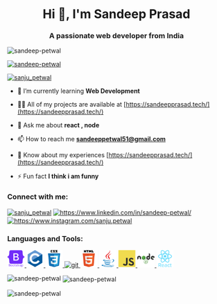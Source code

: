 <h1 align="center">Hi 👋, I'm Sandeep Prasad</h1>
<h3 align="center">A passionate web developer from India</h3>

<p align="left"> <img src="https://komarev.com/ghpvc/?username=sandeep-petwal&label=Profile%20views&color=0e75b6&style=flat" alt="sandeep-petwal" /> </p>

<p align="left"> <a href="https://github.com/ryo-ma/github-profile-trophy"><img src="https://github-profile-trophy.vercel.app/?username=sandeep-petwal" alt="sandeep-petwal" /></a> </p>

<p align="left"> <a href="https://twitter.com/sanju_petwal" target="blank"><img src="https://img.shields.io/twitter/follow/sanju_petwal?logo=twitter&style=for-the-badge" alt="sanju_petwal" /></a> </p>

- 🌱 I’m currently learning **Web Development**

- 👨‍💻 All of my projects are available at [https://sandeepprasad.tech/](https://sandeepprasad.tech/)

- 💬 Ask me about **react , node**

- 📫 How to reach me **sandeeppetwal51@gmail.com**

- 📄 Know about my experiences [https://sandeepprasad.tech/](https://sandeepprasad.tech/)

- ⚡ Fun fact **I think i am funny**

<h3 align="left">Connect with me:</h3>
<p align="left">
<a href="https://twitter.com/sanju_petwal" target="blank"><img align="center" src="https://raw.githubusercontent.com/rahuldkjain/github-profile-readme-generator/master/src/images/icons/Social/twitter.svg" alt="sanju_petwal" height="30" width="40" /></a>
<a href="https://linkedin.com/in/https://www.linkedin.com/in/sandeep-petwal/" target="blank"><img align="center" src="https://raw.githubusercontent.com/rahuldkjain/github-profile-readme-generator/master/src/images/icons/Social/linked-in-alt.svg" alt="https://www.linkedin.com/in/sandeep-petwal/" height="30" width="40" /></a>
<a href="https://instagram.com/https://www.instagram.com/sanju.petwal" target="blank"><img align="center" src="https://raw.githubusercontent.com/rahuldkjain/github-profile-readme-generator/master/src/images/icons/Social/instagram.svg" alt="https://www.instagram.com/sanju.petwal" height="30" width="40" /></a>
</p>

<h3 align="left">Languages and Tools:</h3>
<p align="left"> <a href="https://getbootstrap.com" target="_blank" rel="noreferrer"> <img src="https://raw.githubusercontent.com/devicons/devicon/master/icons/bootstrap/bootstrap-plain-wordmark.svg" alt="bootstrap" width="40" height="40"/> </a> <a href="https://www.cprogramming.com/" target="_blank" rel="noreferrer"> <img src="https://raw.githubusercontent.com/devicons/devicon/master/icons/c/c-original.svg" alt="c" width="40" height="40"/> </a> <a href="https://www.w3schools.com/css/" target="_blank" rel="noreferrer"> <img src="https://raw.githubusercontent.com/devicons/devicon/master/icons/css3/css3-original-wordmark.svg" alt="css3" width="40" height="40"/> </a> <a href="https://git-scm.com/" target="_blank" rel="noreferrer"> <img src="https://www.vectorlogo.zone/logos/git-scm/git-scm-icon.svg" alt="git" width="40" height="40"/> </a> <a href="https://www.w3.org/html/" target="_blank" rel="noreferrer"> <img src="https://raw.githubusercontent.com/devicons/devicon/master/icons/html5/html5-original-wordmark.svg" alt="html5" width="40" height="40"/> </a> <a href="https://www.java.com" target="_blank" rel="noreferrer"> <img src="https://raw.githubusercontent.com/devicons/devicon/master/icons/java/java-original.svg" alt="java" width="40" height="40"/> </a> <a href="https://developer.mozilla.org/en-US/docs/Web/JavaScript" target="_blank" rel="noreferrer"> <img src="https://raw.githubusercontent.com/devicons/devicon/master/icons/javascript/javascript-original.svg" alt="javascript" width="40" height="40"/> </a> <a href="https://nodejs.org" target="_blank" rel="noreferrer"> <img src="https://raw.githubusercontent.com/devicons/devicon/master/icons/nodejs/nodejs-original-wordmark.svg" alt="nodejs" width="40" height="40"/> </a> <a href="https://reactjs.org/" target="_blank" rel="noreferrer"> <img src="https://raw.githubusercontent.com/devicons/devicon/master/icons/react/react-original-wordmark.svg" alt="react" width="40" height="40"/> </a> </p>

<p><img align="left" src="https://github-readme-stats.vercel.app/api/top-langs?username=sandeep-petwal&show_icons=true&locale=en&layout=compact" alt="sandeep-petwal" /></p>

<p>&nbsp;<img align="center" src="https://github-readme-stats.vercel.app/api?username=sandeep-petwal&show_icons=true&locale=en" alt="sandeep-petwal" /></p>

<p><img align="center" src="https://github-readme-streak-stats.herokuapp.com/?user=sandeep-petwal&" alt="sandeep-petwal" /></p>
